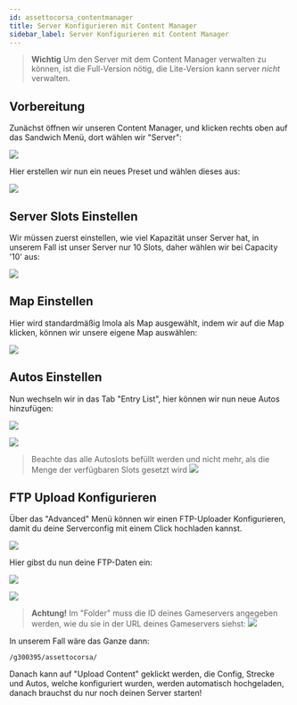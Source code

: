 ```yaml
---
id: assettocorsa_contentmanager
title: Server Konfigurieren mit Content Manager
sidebar_label: Server Konfigurieren mit Content Manager
---
```


> **Wichtig** 
> Um den Server mit dem Content Manager verwalten zu können, ist die Full-Version nötig, die Lite-Version kann server *nicht* verwalten.

## Vorbereitung

Zunächst öffnen wir unseren Content Manager, und klicken rechts oben auf das Sandwich Menü, dort wählen wir "Server":

![](https://screensaver01.zap-hosting.com/index.php/s/55HGpBj2DqiiEam/preview)

Hier erstellen wir nun ein neues Preset und wählen dieses aus:

![](https://screensaver01.zap-hosting.com/index.php/s/zKDoNP8rP2aFErm/preview)

## Server Slots Einstellen

Wir müssen zuerst einstellen, wie viel Kapazität unser Server hat, in unserem Fall ist unser Server nur 10 Slots, daher wählen wir bei Capacity '10' aus:

![](https://screensaver01.zap-hosting.com/index.php/s/8F7D6FMYAzPnpyM/preview)

## Map Einstellen

Hier wird standardmäßig Imola als Map ausgewählt, indem wir auf die Map klicken, können wir unsere eigene Map auswählen:

![](https://screensaver01.zap-hosting.com/index.php/s/xR3HPg5sZMHNo44/preview)


## Autos Einstellen

Nun wechseln wir in das Tab "Entry List", hier können wir nun neue Autos hinzufügen:

![](https://screensaver01.zap-hosting.com/index.php/s/ej4MnsENw87LwYd/preview)

![](https://screensaver01.zap-hosting.com/index.php/s/4XKwWfadi4EjAXb/preview)


> Beachte das alle Autoslots befüllt werden und nicht mehr, als die Menge der verfügbaren Slots gesetzt wird
> ![](https://screensaver01.zap-hosting.com/index.php/s/jGy2xJd5ZjyX478/preview)

## FTP Upload Konfigurieren

Über das "Advanced" Menü können wir einen FTP-Uploader Konfigurieren, damit du deine Serverconfig mit einem Click hochladen kannst.

![](https://screensaver01.zap-hosting.com/index.php/s/sXTox6o95aJL2Lb/preview)

Hier gibst du nun deine FTP-Daten ein:

![](https://screensaver01.zap-hosting.com/index.php/s/spb2ZfNNS9e5Dia/preview)

![](https://screensaver01.zap-hosting.com/index.php/s/S2gCrPBcaxAmXpr/preview)

> **Achtung!** Im "Folder" muss die ID deines Gameservers angegeben werden, wie du sie in der URL deines Gameservers siehst:
![](https://screensaver01.zap-hosting.com/index.php/s/252NDecxs97wes5/preview)

In unserem Fall wäre das Ganze dann:

```
/g300395/assettocorsa/
```

Danach kann auf "Upload Content" geklickt werden, die Config, Strecke und Autos, welche konfiguriert wurden, werden automatisch hochgeladen, danach brauchst du nur noch deinen Server starten!